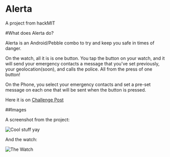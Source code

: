 Alerta
==========
A project from hackMIT

#What does Alerta do?

Alerta is an Android/Pebble combo to try and keep you safe in times of danger.

On the watch, all it is is one button. You tap the button on your watch, and it will send your emergency contacts a message that you've set previously, your geolocation(soon), and calls the police. All from the press of one button!

On the Phone, you select your emergency contacts and set a pre-set message on each one that will be sent when the button is pressed.

Here it is on [Challenge Post](http://hackmit.challengepost.com/submissions/18007-alerta)

##Images

A screenshot from the project:

![Cool stuff yay](https://raw.github.com/ajwootto/Alerta/master/Images/emergencay.png)

And the watch:

![The Watch](https://raw.github.com/ajwootto/Alerta/master/Images/xlarge.png)


